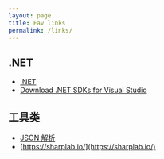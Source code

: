 ```yaml
---
layout: page
title: Fav links
permalink: /links/
---
```

## .NET

- [.NET](https://dotnet.microsoft.com/)
- [Download .NET SDKs for Visual Studio](https://dotnet.microsoft.com/download/visual-studio-sdks)

## 工具类

- [JSON 解析](ttps://h5css.com/)
- [https://sharplab.io/](https://sharplab.io/)
